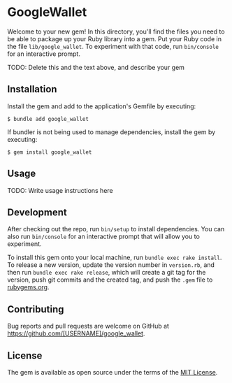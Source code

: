 # GoogleWallet

Welcome to your new gem! In this directory, you'll find the files you need to be able to package up your Ruby library into a gem. Put your Ruby code in the file `lib/google_wallet`. To experiment with that code, run `bin/console` for an interactive prompt.

TODO: Delete this and the text above, and describe your gem

## Installation

Install the gem and add to the application's Gemfile by executing:

    $ bundle add google_wallet

If bundler is not being used to manage dependencies, install the gem by executing:

    $ gem install google_wallet

## Usage

TODO: Write usage instructions here

## Development

After checking out the repo, run `bin/setup` to install dependencies. You can also run `bin/console` for an interactive prompt that will allow you to experiment.

To install this gem onto your local machine, run `bundle exec rake install`. To release a new version, update the version number in `version.rb`, and then run `bundle exec rake release`, which will create a git tag for the version, push git commits and the created tag, and push the `.gem` file to [rubygems.org](https://rubygems.org).

## Contributing

Bug reports and pull requests are welcome on GitHub at https://github.com/[USERNAME]/google_wallet.

## License

The gem is available as open source under the terms of the [MIT License](https://opensource.org/licenses/MIT).

